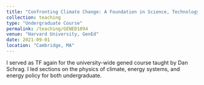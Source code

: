 ```yaml
---
title: "Confronting Climate Change: A Foundation in Science, Technology and Policy (GENED1094)"
collection: teaching
type: "Undergraduate Course"
permalink: /teaching/GENED1094
venue: "Harvard University, GenEd"
date: 2021-09-01
location: "Cambridge, MA"
---
```


I served as TF again for the university-wide gened course taught by Dan Schrag. I led sections on the physics of climate, energy systems, and energy policy for both undergraduate.

